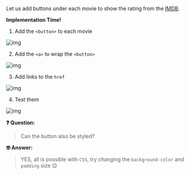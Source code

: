 Let us add buttons under each movie to show the rating from the [IMDB](https://www.imdb.com/).

**Implementation Time!**

1. Add the `<button>` to each movie

![img](https://lh5.googleusercontent.com/FOg1XUNTXmW3Dyi6x0zG11fYzC-qC1HGyLp2UyrZXI7Z6Ic2dHe_4xaXeYC8SD4m-oW0LvNz1e0lc16n4wSUOG0XZGwRidLRw6TEfScnvJD6QwWZ1QT6PhwWj-qr6WCoa_b-EGcd=s0)

2. Add the `<a>` to wrap the `<button>`

![img](https://lh5.googleusercontent.com/3JZKkIZ54bTnfu0xFvvb5mJPff7vF0nD4lzUSQTCsjDVSrWM51j1BIQn9HULmTz4_e9wDuhaC7Rpeic8944pTtHub1SsqZmSP-wb_Xnb7JRLjX-C_n_BZdK7Ims80ZU-zb1lLVRX=s0)

3. Add links to the `href`

![img](https://lh4.googleusercontent.com/BQU6-JjENSttyCmWFUL8o2zfY3UBjwaY65690A_w6C_C0leTPvEWnj7k6kfSt-ASDhcBYI4JyP71DoPldSIlw69W_KVm9RsFISajl2zgQXen4SxVG4wIh7Fvn6Jf-ePtG9ty6adH=s0)

4. Test them


![img](https://lh6.googleusercontent.com/PTjo9VuQcK2RMlkbFTflp0qlV25J9Hg8Ck-RLXGAaH3s85MlQpd7gmHMAxHCkcFVADdFGOmTW7T_JpRVmIabGj4ZtOdJAn0E0kTrcr_VIrjLtrnQ-sciaGyOcTlTROLVKbivyVYZ=s0)

**❓ Question:** 

> Can the button also be styled? 

**🤓 Answer:** 

> YES, all is possible with `CSS`, try changing the `background-color` and `padding` size 😉

